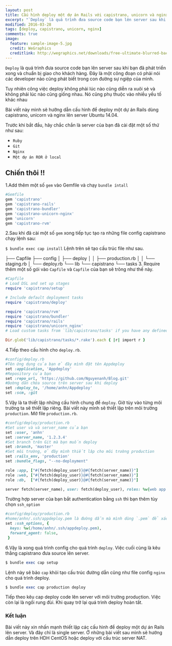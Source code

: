 ```yaml
---
layout: post
title: Cấu hình deploy một dự án Rails với capistrano, unicorn và nginx
excerpt: "`Deploy` là quá trình đưa source code bạn lên server sau khi bạn đã phát triển xong và chuẩn bị giao cho khách hàng. Đây là một công đoạn có phải nói các developer nào cũng phát biết trong con đường sự ngiệp của mình."
modified: 2016-03-28
tags: [deploy, capistrano, unicorn, nginx]
comments: true
image:
  feature: sample-image-5.jpg
  credit: WeGraphics
  creditlink: http://wegraphics.net/downloads/free-ultimate-blurred-background-pack/
---
```


`Deploy` là quá trình đưa source code bạn lên server sau khi bạn đã phát triển xong và chuẩn bị giao cho khách hàng. Đây là một công đoạn có phải nói các developer nào cũng phát biết trong con đường sự ngiệp của mình.

Tuy nhiên công việc deploy không phải lúc nào cũng diễn ra xuôi sẻ và không phải lúc nào cũng giống nhau. Nó cũng phụ thuộc vào nhiều yếu tố khác nhau

Bài viết này mình sẽ hưỡng dẫn cấu hình để deploy một dự án Rails dùng capistrano, unicorn và nginx lên server Ubuntu 14.04.

 Trước khi bắt đầu, hãy chắc chắn là server của bạn đã cài đặt một số thứ như sau: 
 
 * `Ruby`
 * `Git`
 * `Nginx`
 * `Một dự án ROR ở local`

## Chiến thôi !!
1.Add thêm một số `gem` vào Gemfile và chạy `bundle íntall` 

``` ruby
#Gemfile
gem 'capistrano'
gem 'capistrano-rails'
gem 'capistrano-bundler'
gem 'capistrano-unicorn-nginx'
gem 'unicorn'
gem 'capistrano-rvm'
```

2.Sau khi đã cài một số `gem` xong tiếp tục tạo ra những file config capistrano chạy lệnh sau:

`$ bundle exec cap install`
Lệnh trên sẽ tạo cấu trúc file như sau.

├── Capfile
├── config
│   ├── deploy
│   │   ├── production.rb
│   │   └── staging.rb
│   └── deploy.rb
└── lib
    └── capistrano
            └── tasks
3. Require thêm một số gói vào `Capfile` và `Capfile` của bạn sẽ trông như thế này.

``` ruby
#Capfile
# Load DSL and set up stages
require 'capistrano/setup'

# Include default deployment tasks
require 'capistrano/deploy'

require 'capistrano/rvm'
require 'capistrano/bundler'
require 'capistrano/rails'
require 'capistrano/unicorn_nginx'
# Load custom tasks from `lib/capistrano/tasks' if you have any defined

Dir.glob('lib/capistrano/tasks/*.rake').each { |r| import r }
```

4.Tiếp theo cấu hình cho `deploy.rb`.

``` ruby
#config/deploy.rb
#Tên ứng dụng của bạn ở đây mình đặt tên Appdeploy
set :application, 'Appdeploy'
#Repository của bạn
set :repo_url, 'https://github.com/Nguyenanh/Blog.git'
#Đường dãn chứa source trên server sau khi deploy
set :deploy_to, '/home/anhn/Appdeploy'
set :scm, :git

```
5.Vậy là ta thiết lập những cấu hình chung để `deploy`. Giờ tùy vào từng môi trường ta sẽ thiết lập riêng. Bài viết này mình sẽ thiết lập trên môi trường `production`. Mở file `production.rb`.

```ruby
#config/deploy/production.rb
#Set user và và server_name của bạn
set :user, 'anhn'
set :server_name, '1.2.3.4'
#Set branch trên Git mà bạn muốn deploy
set :branch, 'master'
#Set môi trường, ở đây mình thiết lâp cho môi trường production
set :rails_env, 'production'
set :bundle_flags, "--no-deployment"

role :app, ["#{fetch(deploy_user)}@#{fetch(server_name)}"]
role :web, ["#{fetch(deploy_user)}@#{fetch(server_name)}"]
role :db,  ["#{fetch(deploy_user)}@#{fetch(server_name)}"]

server fetch(server_name), user: fetch(deploy_user), roles: %w{web app db}, primary: true

```
Trường hợp server của bạn bắt authentication bằng `ssh` thì bạn thêm tùy chọn `ssh_option`

``` ruby
#config/deploy/production.rb
#home/anhn/.ssh/appdeploy.pem là đường dẫn mà mình dùng `.pem` để xác thực
set :ssh_options, {
  keys: %w(/home/anhn/.ssh/appdeploy.pem),
  forward_agent: false,
 }
```
6.Vậy là xong quá trình config cho quá trình `deploy`. Việc cuối cùng là kêu thằng capistrano đưa source lên server.
``` ruby
$ bundle exec cap setup
```
Lệnh này sẽ bảo `cap` khỏi tạo cấu trúc đường dẫn cũng như file config `nginx` cho quá trình deploy.
``` ruby 
$ bundle exec cap production deploy
```
Tiếp theo kêu cap deploy code lên server với môi trường production. Việc còn lại là ngồi rung đùi. Khi quay trở lại quá trình deploy hoàn tất.


### Kết luận
Bài viết này xin nhấn mạnh thiết lập các cấu hình để deploy một dự án Rails lên server. Và đây chỉ là single server. Ở những bài viết sau mình sẽ hướng dẫn deploy trên HDH CentOS hoặc deploy với cấu trúc server NAT.
